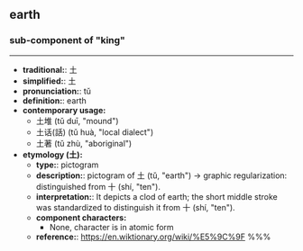## earth
### sub-component of "king"
---
- **traditional:**: 土
- **simplified:**: 土
- **pronunciation:**: tǔ
- **definition:**: earth
- **contemporary usage:**
  - 土堆 (tǔ duī, "mound")
  - 土话(話) (tǔ huà, "local dialect")
  - 土著 (tǔ zhù, "aboriginal")
- **etymology (土):**
  - **type:**: pictogram
  - **description:**: pictogram of 土 (tǔ, "earth") → graphic regularization: distinguished from 十 (shí, "ten").
  - **interpretation:**: It depicts a clod of earth; the short middle stroke was standardized to distinguish it from 十 (shí, "ten").
  - **component characters:**
    - None, character is in atomic form
  - **reference:**: https://en.wiktionary.org/wiki/%E5%9C%9F
%%%

